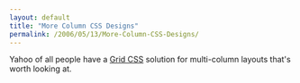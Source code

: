```yaml
---
layout: default
title: "More Column CSS Designs"
permalink: /2006/05/13/More-Column-CSS-Designs/
---
```


Yahoo of all people have a <a href="http://com1.devnet.scd.yahoo.com/yui/grids/" target="_blank">Grid CSS</a> solution for multi-column layouts that's worth looking at.